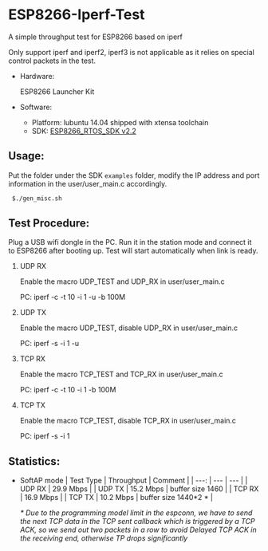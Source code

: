 # ESP8266-Iperf-Test
A simple throughput test for ESP8266 based on iperf

Only support iperf and iperf2, iperf3 is not applicable as it relies on special control packets in the test.

* Hardware:
  
  ESP8266 Launcher Kit

* Software:
  * Platform: lubuntu 14.04 shipped with xtensa toolchain
  * SDK: [ESP8266_RTOS_SDK v2.2](https://github.com/espressif/ESP8266_RTOS_SDK)


## Usage:

Put the folder under the SDK ```examples``` folder, modify the IP address and port information in the user/user_main.c accordingly.
```bash
 $./gen_misc.sh
```
## Test Procedure:

Plug a USB wifi dongle in the PC. Run it in the station mode and connect it to ESP8266 after booting up. Test will start automatically when link is ready.

1. UDP RX

   Enable the macro UDP_TEST and UDP_RX in user/user_main.c

   PC: iperf -c <DUT IP> -t 10 -i 1 -u -b 100M

2. UDP TX

   Enable the macro UDP_TEST, disable UDP_RX in user/user_main.c

   PC: iperf -s -i 1 -u

3. TCP RX

   Enable the macro TCP_TEST and TCP_RX in user/user_main.c

   PC: iperf -c <DUT IP> -t 10 -i 1 -b 100M

4. TCP TX

   Enable the macro TCP_TEST, disable TCP_RX in user/user_main.c

   PC: iperf -s -i 1

## Statistics:

* SoftAP mode
  | Test Type | Throughput | Comment |
  | ---: | --- | --- |
  | UDP RX | 29.9 Mbps | 
  | UDP TX | 15.2 Mbps | buffer size 1460 |
  | TCP RX | 16.9 Mbps | 
  | TCP TX | 10.2 Mbps | buffer size 1440*2 * |

  _* Due to the programming model limit in the espconn, we have to send the next TCP data in the TCP sent callback which is triggered by a TCP ACK, so we send out two packets in a row to avoid Delayed TCP ACK in the receiving end, otherwise TP drops significantly_ 
